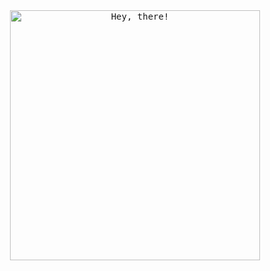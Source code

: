 <div align="center">
  <kbd>
    <img src="https://media.giphy.com/media/l49JUvg7XunM0Usve/giphy.gif" alt="Hey, there!" style="width: 400px;"/>
  </kbd>
</div>

<!--
**terran6/terran6** is a ✨ _special_ ✨ repository because its `README.md` (this file) appears on your GitHub profile.

Here are some ideas to get you started:

- 🔭 I’m currently working on ...
- 🌱 I’m currently learning ...
- 👯 I’m looking to collaborate on ...
- 🤔 I’m looking for help with ...
- 💬 Ask me about ...
- 📫 How to reach me: ...
- 😄 Pronouns: ...
- ⚡ Fun fact: ...
-->
